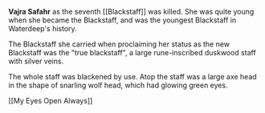 **Vajra Safahr** as the seventh [[Blackstaff]] was killed. She was quite young when she became the Blackstaff, and was the youngest Blackstaff in Waterdeep's history.

The Blackstaff she carried when proclaiming her status as the new Blackstaff was the "true blackstaff", a large rune-inscribed duskwood staff with silver veins. 

The whole staff was blackened by use. Atop the staff was a large axe head in the shape of snarling wolf head, which had glowing green eyes.

[[My Eyes Open Always]]